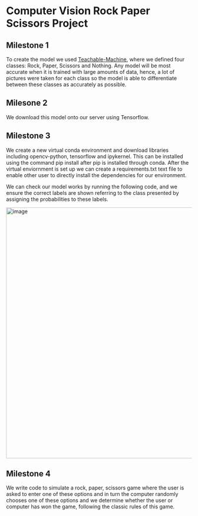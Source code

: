 # Computer Vision Rock Paper Scissors Project

## Milestone 1

To create the model we used [Teachable-Machine](https://teachablemachine.withgoogle.com), where we defined four classes: Rock, Paper, Scissors and Nothing. Any model will be most accurate when it is trained with large amounts of data, hence, a lot of pictures were taken for each class so the model is able to differentiate between these classes as accurately as possible.

## Milesone 2

We download this model onto our server using Tensorflow.

## Milestone 3

We create a new virtual conda environment and download libraries including opencv-python, tensorflow and ipykernel. This can be installed using the command pip install after pip is installed through conda. After the virtual enviornment is set up we can create a requirements.txt text file to enable other user to directly install the dependencies for our environment.

We can check our model works by running the following code, and we ensure the correct labels are shown referring to the class presented by assigning the probabilities to these labels.

<img width="680" alt="image" src="https://user-images.githubusercontent.com/113252944/193816355-4c9c309e-8ed0-4340-bce2-f8ddc298b49d.png">

## Milestone 4

We write code to simulate a rock, paper, scissors game where the user is asked to enter one of these options and in turn the computer randomly chooses one of these options and we determine whether the user or computer has won the game, following the classic rules of this game.


